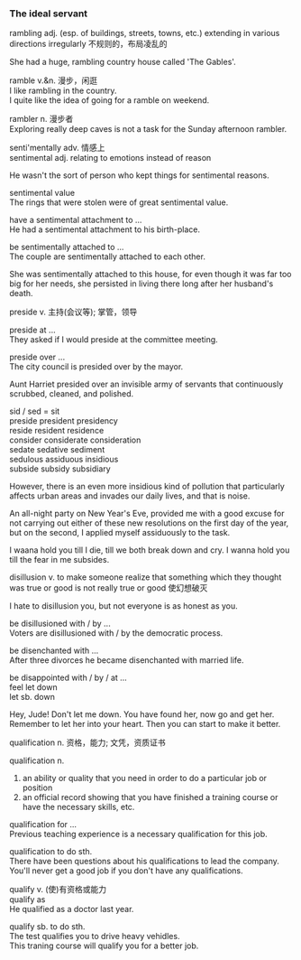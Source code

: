 ### The ideal servant  
  
rambling adj. (esp. of buildings, streets, towns, etc.) extending in various directions irregularly 不规则的，布局凌乱的  
  
She had a huge, rambling country house called 'The Gables'.  
  
ramble v.&n. 漫步，闲逛  
I like rambling in the country.  
I quite like the idea of going for a ramble on weekend.  
  
rambler n. 漫步者  
Exploring really deep caves is not a task for the Sunday afternoon rambler.  
  
senti'mentally  adv. 情感上  
sentimental adj. relating to emotions instead of reason  
  
He wasn't the sort of person who kept things for sentimental reasons.  
  
sentimental value  
The rings that were stolen were of great sentimental value.  
  
have a sentimental attachment to ...  
He had a sentimental attachment to his birth-place.  
  
be sentimentally attached to ...  
The couple are sentimentally attached to each other.  
  
She was sentimentally attached to this house, for even though it was far too big for her needs, she persisted in living there long after her husband's death.  
  
preside v. 主持(会议等); 掌管，领导  
  
preside at ...  
They asked if I would preside at the committee meeting.  
  
preside over ...  
The city council is presided over by the mayor.  
  
Aunt Harriet presided over an invisible army of servants that continuously scrubbed, cleaned, and polished.  
  
sid / sed = sit  
preside     president       presidency  
reside      resident        residence  
consider    considerate     consideration   
sedate      sedative        sediment  
sedulous    assiduous       insidious  
subside     subsidy         subsidiary      
  
However, there is an even more insidious kind of pollution that particularly affects urban areas and invades our daily lives, and that is noise.  
  
An all-night party on New Year's Eve, provided me with a good excuse for not carrying out either of these new resolutions on the first day of the year, but on the second, I applied myself assiduously to the task.  
  
I waana hold you till I die, till we both break down and cry. I wanna hold you till the fear in me subsides.  
  
disillusion v. to make someone realize that something which they thought was true or good is not really true or good 使幻想破灭  
  
I hate to disillusion you, but not everyone is as honest as you.  
  
be disillusioned with / by ...  
Voters are disillusioned with / by the democratic process.  
  
be disenchanted with ...  
After three divorces he became disenchanted with married life.  
  
be disappointed with / by / at ...  
feel let down  
let sb. down  
  
Hey, Jude! Don't let me down. You have found her, now go and get her. Remember to let her into your heart. Then you can start to make it better.  
  
qualification n. 资格，能力; 文凭，资质证书  
  
qualification n.  
1. an ability or quality that you need in order to do a particular job or position  
2. an official record showing that you have finished a training course or have the necessary skills, etc.  
  
qualification for ...  
Previous teaching experience is a necessary qualification for this job.  
  
qualification to do sth.  
There have been questions about his qualifications to lead the company.  
You'll never get a good job if you don't have any qualifications.  
  
qualify v. (使)有资格或能力  
qualify as  
He qualified as a doctor last year.  
  
qualify sb. to do sth.  
The test qualifies you to drive heavy vehidles.  
This traning course will qualify you for a better job. 
  
